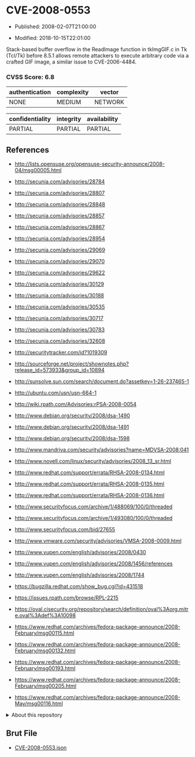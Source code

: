 # CVE-2008-0553

- Published: 2008-02-07T21:00:00

- Modified: 2018-10-15T22:01:00

Stack-based buffer overflow in the ReadImage function in tkImgGIF.c in Tk (Tcl/Tk) before 8.5.1 allows remote attackers to execute arbitrary code via a crafted GIF image, a similar issue to CVE-2006-4484.

### CVSS Score: **6.8**

| authentication | complexity | vector |
| --- | --- | --- |
| NONE | MEDIUM | NETWORK |

| confidentiality | integrity | availability |
| --- | --- | --- |
| PARTIAL | PARTIAL | PARTIAL |

## References

* http://lists.opensuse.org/opensuse-security-announce/2008-04/msg00005.html

* http://secunia.com/advisories/28784

* http://secunia.com/advisories/28807

* http://secunia.com/advisories/28848

* http://secunia.com/advisories/28857

* http://secunia.com/advisories/28867

* http://secunia.com/advisories/28954

* http://secunia.com/advisories/29069

* http://secunia.com/advisories/29070

* http://secunia.com/advisories/29622

* http://secunia.com/advisories/30129

* http://secunia.com/advisories/30188

* http://secunia.com/advisories/30535

* http://secunia.com/advisories/30717

* http://secunia.com/advisories/30783

* http://secunia.com/advisories/32608

* http://securitytracker.com/id?1019309

* http://sourceforge.net/project/shownotes.php?release_id=573933&group_id=10894

* http://sunsolve.sun.com/search/document.do?assetkey=1-26-237465-1

* http://ubuntu.com/usn/usn-664-1

* http://wiki.rpath.com/Advisories:rPSA-2008-0054

* http://www.debian.org/security/2008/dsa-1490

* http://www.debian.org/security/2008/dsa-1491

* http://www.debian.org/security/2008/dsa-1598

* http://www.mandriva.com/security/advisories?name=MDVSA-2008:041

* http://www.novell.com/linux/security/advisories/2008_13_sr.html

* http://www.redhat.com/support/errata/RHSA-2008-0134.html

* http://www.redhat.com/support/errata/RHSA-2008-0135.html

* http://www.redhat.com/support/errata/RHSA-2008-0136.html

* http://www.securityfocus.com/archive/1/488069/100/0/threaded

* http://www.securityfocus.com/archive/1/493080/100/0/threaded

* http://www.securityfocus.com/bid/27655

* http://www.vmware.com/security/advisories/VMSA-2008-0009.html

* http://www.vupen.com/english/advisories/2008/0430

* http://www.vupen.com/english/advisories/2008/1456/references

* http://www.vupen.com/english/advisories/2008/1744

* https://bugzilla.redhat.com/show_bug.cgi?id=431518

* https://issues.rpath.com/browse/RPL-2215

* https://oval.cisecurity.org/repository/search/definition/oval%3Aorg.mitre.oval%3Adef%3A10098

* https://www.redhat.com/archives/fedora-package-announce/2008-February/msg00115.html

* https://www.redhat.com/archives/fedora-package-announce/2008-February/msg00132.html

* https://www.redhat.com/archives/fedora-package-announce/2008-February/msg00193.html

* https://www.redhat.com/archives/fedora-package-announce/2008-February/msg00205.html

* https://www.redhat.com/archives/fedora-package-announce/2008-May/msg00116.html

<details>
<summary>About this repository</summary> 

  This repository is part of the project [Live Hack CVE](https://github.com/Live-Hack-CVE). Main website can be found [www.live-hack.org](https://www.live-hack.org) 
  
  Made by [Sn0wAlice](https://github.com/Sn0wAlice) for the people that care about security and need to have a feed of the latest CVEs. Hope you enjoy it, don't forget to star the repo and follow me on [Twitter](https://twitter.com/Sn0wAlice) and [Github](https://github.com/Sn0wAlice). And that is my [personnal website](https://www.alice-snow.me/)

  - [Home Page](https://github.com/Live-Hack-CVE)
  - [Framework](https://github.com/Live-Hack-CVE/cve-framework)
  - [CVE database](https://github.com/Live-Hack-CVE/full_database)
  - [Changelog](https://github.com/Live-Hack-CVE/Changelog)
</details>

## Brut File

* [CVE-2008-0553.json](https://raw.githubusercontent.com/Live-Hack-CVE/full_database/main/cves/2008/CVE-2008-0553.json)

